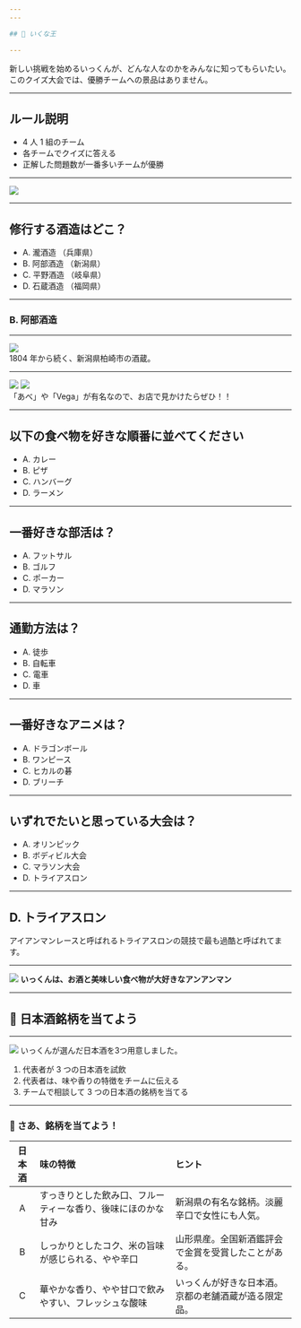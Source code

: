 ```yaml
---
---

## 👑 いくな王

---
```


新しい挑戦を始めるいっくんが、どんな人なのかをみんなに知ってもらいたい。 
このクイズ大会では、優勝チームへの景品はありません。  

---

## ルール説明

- 4 人 1 組のチーム
- 各チームでクイズに答える
- 正解した問題数が一番多いチームが優勝

---

<img src="/room.png" class="w-[800px] h-auto rounded-lg">

---

## 修行する酒造はどこ？


- A. 瀧酒造 （兵庫県）
- B. 阿部酒造 （新潟県）
- C. 平野酒造 （岐阜県）
- D. 石蔵酒造 （福岡県）


---

### B. 阿部酒造

---

<img src="/abe.webp" class="w-[350px] h-auto rounded-lg mb-20">
<div class="text-3xl">
1804 年から続く、新潟県柏崎市の酒蔵。
</div>


---

<div>
  <div class="flex space-x-10 mb-20">
    <img src="/abe-black.webp" class="w-[400px] h-auto rounded-lg">
    <img src="/vega.webp" class="w-[400px] h-auto rounded-lg">
  </div>
  <div class="text-3xl">
  「あべ」や「Vega」が有名なので、お店で見かけたらぜひ！！
  </div>
</div>

---


## 以下の食べ物を好きな順番に並べてください

- A. カレー
- B. ピザ
- C. ハンバーグ
- D. ラーメン

---

## 一番好きな部活は？

- A. フットサル
- B. ゴルフ
- C. ポーカー
- D. マラソン

---

## 通勤方法は？

- A. 徒歩
- B. 自転車
- C. 電車
- D. 車

---

## 一番好きなアニメは？

- A. ドラゴンボール
- B. ワンピース
- C. ヒカルの碁
- D. ブリーチ

---

## いずれでたいと思っている大会は？

- A. オリンピック
- B. ボディビル大会
- C. マラソン大会
- D. トライアスロン

---

## D. トライアスロン

アイアンマンレースと呼ばれるトライアスロンの競技で最も過酷と呼ばれてます。

---

<img src="/ironman.png" class="w-[350px] h-auto rounded-lg mb-10">
<b>いっくんは、お酒と美味しい食べ物が大好きなアンアンマン</b>

---

## 🍶 日本酒銘柄を当てよう

---


<div>
<div class="font-bold text-[45px]">
<img src="/profile.jpeg" class="w-[180px] h-auto">
いっくんが選んだ日本酒を3つ用意しました。</div>
<ol>
  <li>代表者が 3 つの日本酒を試飲</li>
  <li>代表者は、味や香りの特徴をチームに伝える</li>
  <li>チームで相談して 3 つの日本酒の銘柄を当てる</li>
</ol>
</div>

---

### 🍶 さあ、銘柄を当てよう！

| 日本酒 | 味の特徴                                                                 | ヒント                                                         |
|:------:|:------------------------------------------------------------------------|:---------------------------------------------------------------|
|   A    | すっきりとした飲み口、フルーティーな香り、後味にほのかな甘み             | 新潟県の有名な銘柄。淡麗辛口で女性にも人気。                   |
|   B    | しっかりとしたコク、米の旨味が感じられる、やや辛口                       | 山形県産。全国新酒鑑評会で金賞を受賞したことがある。           |
|   C    | 華やかな香り、やや甘口で飲みやすい、フレッシュな酸味                     | いっくんが好きな日本酒。京都の老舗酒蔵が造る限定品。           |

